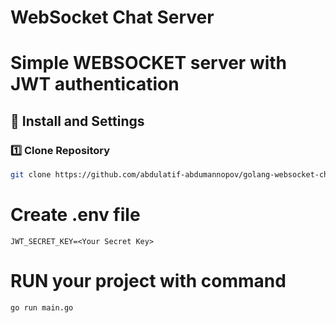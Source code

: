 # WebSocket Chat Server

# Simple WEBSOCKET server with JWT authentication

## 🚀 Install and Settings

### 1️⃣ Clone Repository
```bash
git clone https://github.com/abdulatif-abdumannopov/golang-websocket-chat
```
# Create .env file
```env
JWT_SECRET_KEY=<Your Secret Key>
```
# RUN your project with command
```console
go run main.go
```
